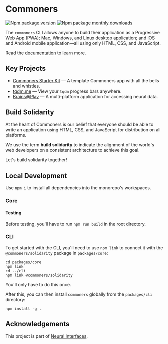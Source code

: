 # Commoners
[![Npm package version](https://badgen.net/npm/v/commoners)](https://npmjs.com/package/commoners)
[![Npm package monthly downloads](https://badgen.net/npm/dm/commoners)](https://npmjs.ccom/package/commoners)

 The `commoners` CLI allows anyone to build their application as a Progressive Web App (PWA); Mac, Windows, and Linux desktop application; and iOS and Android mobile application—all using only HTML, CSS, and JavaScript.

Read the [documentation](https://commoners.dev) to learn more.

## Key Projects
- [Commoners Starter Kit](https://github.com/neuralinterfaces/commoners-starter-kit) — A template Commoners app with all the bells and whistles.
- [tqdm.me](https://github.com/neuralinterfaces/tqdm.me) —  View your `tqdm` progress bars anywhere.
- [Brains@Play](https://github.com/neuralinterfaces/brainsatplay) — A multi-platform application for accessing neural data.

## Build Solidarity
At the heart of Commoners is our belief that everyone should be able to write an application using HTML, CSS, and JavaScript for distribution on all platforms.

We use the term **build solidarity** to indicate the alignment of the world's web developers on a consistent architecture to achieve this goal.

Let's build solidarity together!

## Local Development
Use `npm i` to install all dependencies into the monorepo's workspaces.

### Core
#### Testing
Before testing, you'll have to run `npm run build` in the root directory.

### CLI
To get started with the CLI, you'll need to use `npm link` to connect it with the `@commoners/solidarity` package in `packages/core`:
```
cd packages/core
npm link
cd ../cli
npm link @commoners/solidarity
```

You'll only have to do this once.

After this, you can then install `commoners` globally from the `packages/cli` directory:

```
npm install -g .
```

## Acknowledgements
This project is part of [Neural Interfaces](https://github.com/neuralinterfaces).
